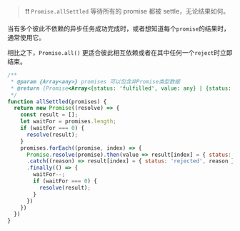> :heavy_exclamation_mark::heavy_exclamation_mark: `Promise.allSettled` 等待所有的 promise 都被 settle，无论结果如何。



当有多个彼此不依赖的异步任务成功完成时，或者想知道每个`promise`的结果时，通常使用它。

相比之下，`Promise.all()` 更适合彼此相互依赖或者在其中任何一个`reject`时立即结束。

~~~js
/**
 * @param {Array<any>} promises 可以包含非Promise类型数据
 * @return {Promise<Array<{status: 'fulfilled', value: any} | {status: 'rejected', reason: any}>>} 返回的Promise代理的数据为每个promise的结果
 */
function allSettled(promises) {
  return new Promise((resolve) => {
    const result = [];
    let waitFor = promises.length;
    if (waitFor === 0) {
      resolve(result);
    }
    promises.forEach((promise, index) => {
      Promise.resolve(promise).then(value => result[index] = { status: 'fulfilled', value })
      .catch((reason) => result[index] = { status: 'rejected', reason })
      .finally(() => {
        waitFor--;
        if (waitFor === 0) {
          resolve(result);
        }
      })
    })
  })
}
~~~

